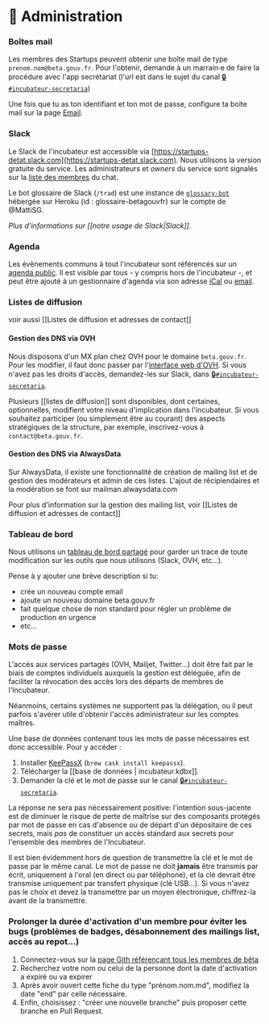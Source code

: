 # 💼 Administration

### Boîtes mail

Les membres des Startups peuvent obtenir une boîte mail de type `prenom.nom@beta.gouv.fr`. Pour l'obtenir, demande à un marrain·e de faire la procédure avec l'app secrétariat \(l'url est dans le sujet du canal [🔒`#incubateur-secretaria`](https://startups-detat.slack.com/messages/incubateur-secretaria/)\)

Une fois que tu as ton identifiant et ton mot de passe, configure ta boite mail sur la page [Email](https://github.com/betagouv/beta.gouv.fr/wiki/Email).

### Slack

Le Slack de l'incubateur est accessible via [https://startups-detat.slack.com](https://startups-detat.slack.com). Nous utilisons la version gratuite du service. Les administrateurs et _owners_ du service sont signalés sur la [liste des membres](https://startups-detat.slack.com/account/team) du chat.

Le bot glossaire de Slack \(`/trad`\) est une instance de [`glossary-bot`](https://github.com/codeforamerica/glossary-bot) hébergée sur Heroku \(id : glossaire-betagouvfr\) sur le compte de @MattiSG.

_Plus d'informations sur \[\[notre usage de Slack\|Slack\]\]._

### Agenda

Les évènements communs à tout l'incubateur sont référencés sur un [agenda public](https://calendar.google.com/calendar/embed?src=0ieonqap1r5jeal5ugeuhoovlg%40group.calendar.google.com&ctz=Europe/Paris). Il est visible par tous - y compris hors de l'incubateur -, et peut être ajouté à un gestionnaire d'agenda via son adresse [iCal](https://calendar.google.com/calendar/ical/0ieonqap1r5jeal5ugeuhoovlg%40group.calendar.google.com/public/basic.ics) ou [email](mailto:0ieonqap1r5jeal5ugeuhoovlg@group.calendar.google.com).

### Listes de diffusion

voir aussi \[\[Listes de diffusion et adresses de contact\]\]

#### Gestion des DNS via OVH

Nous disposons d'un MX plan chez OVH pour le domaine `beta.gouv.fr`. Pour les modifier, il faut donc passer par l'[interface web d'OVH](https://www.ovh.com/fr/g1596.mail_mutualise_guide_dutilisation_mailing-list). Si vous n'avez pas les droits d'accès, demandez-les sur Slack, dans [🔒`#incubateur-secretaria`](https://startups-detat.slack.com/messages/incubateur-secretaria/).

Plusieurs \[\[listes de diffusion\]\] sont disponibles, dont certaines, optionnelles, modifient votre niveau d'implication dans l'incubateur. Si vous souhaitez participer \(ou simplement être au courant\) des aspects stratégiques de la structure, par exemple, inscrivez-vous à `contact@beta.gouv.fr`.

#### Gestion des DNS via AlwaysData

Sur AlwaysData, il existe une fonctionnalité de création de mailing list et de gestion des modérateurs et admin de ces listes. L'ajout de récipiendaires et la modération se font sur mailman.alwaysdata.com

Pour plus d'information sur la gestion des mailing list, voir \[\[Listes de diffusion et adresses de contact\]\]

### Tableau de bord

Nous utilisons un [tableau de bord partagé](https://trello.com/b/LQONIILQ/infra) pour garder un trace de toute modification sur les outils que nous utilisons \(Slack, OVH, etc…\).

Pense à y ajouter une brève description si tu:

* crée un nouveau compte email
* ajoute un nouveau domaine beta.gouv.fr
* fait quelque chose de non standard pour régler un problème de production en urgence
* etc…

### Mots de passe

L'accès aux services partagés \(OVH, Mailjet, Twitter…\) doit être fait par le biais de comptes individuels auxquels la gestion est déléguée, afin de faciliter la révocation des accès lors des départs de membres de l'Incubateur.

Néanmoins, certains systèmes ne supportent pas la délégation, ou il peut parfois s'avérer utile d'obtenir l'accès administrateur sur les comptes maîtres.

Une base de données contenant tous les mots de passe nécessaires est donc accessible. Pour y accéder :

1. Installer [KeePassX](https://www.keepassx.org) \(`brew cask install keepassx`\).
2. Télécharger la \[\[base de données \| incubateur.kdbx\]\].
3. Demander la clé et le mot de passe sur le canal [🔒`#incubateur-secretaria`](https://startups-detat.slack.com/messages/incubateur-secretaria/).

La réponse ne sera pas nécessairement positive: l'intention sous-jacente est de diminuer le risque de perte de maîtrise sur des composants protégés par mot de passe en cas d'absence ou de départ d'un dépositaire de ces secrets, mais _pas_ de constituer un accès standard aux secrets pour l'ensemble des membres de l'Incubateur.

Il est bien évidemment hors de question de transmettre la clé et le mot de passe par le même canal. Le mot de passe ne doit **jamais** être transmis par écrit, uniquement à l'oral \(en direct ou par téléphone\), et la clé devrait être transmise uniquement par transfert physique \(clé USB…\). Si vous n'avez pas le choix et devez la transmettre par un moyen électronique, chiffrez-la avant de la transmettre.

### Prolonger la durée d'activation d'un membre pour éviter les bugs \(problèmes de badges, désabonnement des mailings list, accès au repot…\)

1. Connectez-vous sur la [page Gith référençant tous les membres de bêta](https://github.com/betagouv/beta.gouv.fr/tree/master/content/_authors)
2. Recherchez votre nom ou celui de la personne dont la date d'activation a expiré ou va expirer
3. Après avoir ouvert cette fiche du type "prénom.nom.md", modifiez la date "end" par celle nécessaire.
4. Enfin, choisissez : "créer une nouvelle branche" puis proposer cette branche en Pull Request.

